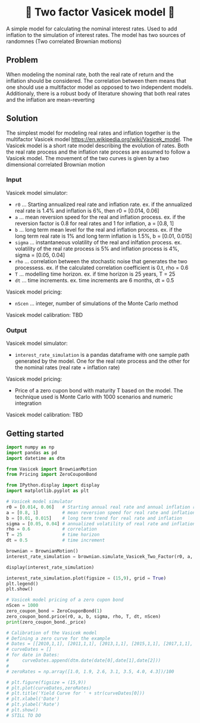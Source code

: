 <h1 align="center" style="border-botom: none">
  <b>
    🐍 Two factor Vasicek model 🐍     
  </b>
</h1>

A simple model for calculating the nominal interest rates. Used to add inflation to the simulation of interest rates. The model has two sources of randomnes (Two correlated Brownian motions)

## Problem
When modeling the nominal rate, both the real rate of return and the inflation should be considered. The correlation between them means that one should use a multifactor model as opposed to two independent models. Additionaly, there is a robust body of literature showing that both real rates and the inflation are mean-reverting

## Solution
The simplest model for modeling real rates and inflation together is the multifactor Vasicek model https://en.wikipedia.org/wiki/Vasicek_model. The Vasicek model is a short rate model describing the evolution of rates. Both the real rate process and the inflation rate process are assumed to follow a Vasicek model. The movement of the two curves is given by a two dimensional correlated Brownian motion

### Input
Vasicek model simulator:
 - `r0` ... Starting annualized real rate and inflation rate. ex. if the annualized real rate is 1.4% and inflation is 6%, then r0 = [0.014, 0.06]   
 - `a` ... mean reversion speed for the real and inflation process. ex. if the reversion factor is 0.8 for real rates and 1 for inflation, a = [0.8, 1]         
 - `b` ... long term mean level for the real and inflation process. ex. if the long term real rate is 1% and long term inflation is 1.5%, b = [0.01, 0.015]    
 - `sigma` ... instantaneous volatility of the real and inlfation process. ex. volatility of the real rate process is 5% and inflation process is 4%, sigma = [0.05, 0.04] 
 - `rho` ... correlation between the stochastic noise that generates the two processess. ex. if the calculated correlation coefficient is 0.t, rho = 0.6            
 - `T` ... modelling time horizon. ex. if time horizon is 25 years, T = 25               
 - `dt` ... time increments. ex. time increments are 6 months, dt = 0.5             

Vasicek model pricing:
 - `nScen` ... integer, number of simulations of the Monte Carlo method

Vasicek model calibration:
TBD

### Output
Vasicek model simulator:
 - `interest_rate_simulation` is a pandas dataframe with one sample path generated by the model. One for the real rate process and the other for the nominal rates (real rate + inflation rate)

Vasicek model pricing:
 - Price of a zero cupon bond with maturity T based on the model. The technique used is Monte Carlo with 1000 scenarios and numeric integration

Vasicek model calibration:
TBD

## Getting started
``` python
import numpy as np
import pandas as pd
import datetime as dtm

from Vasicek import BrownianMotion
from Pricing import ZeroCouponBond

from IPython.display import display
import matplotlib.pyplot as plt

# Vasicek model simulator
r0 = [0.014, 0.06]   # Starting annual real rate and annual inflation rate
a = [0.8, 1]         # mean reversion speed for real rate and inflation
b = [0.01, 0.015]    # long term trend for real rate and inflation
sigma = [0.05, 0.04] # annualized volatility of real rate and inflation process
rho = 0.6            # correlation
T = 25               # time horizon
dt = 0.5             # time increment

brownian = BrownianMotion()
interest_rate_simulation = brownian.simulate_Vasicek_Two_Factor(r0, a, b, sigma, rho, T, dt)

display(interest_rate_simulation)

interest_rate_simulation.plot(figsize = (15,9), grid = True)
plt.legend()
plt.show()

# Vasicek model pricing of a zero cupon bond
nScen = 1000
zero_coupon_bond = ZeroCouponBond(1)
zero_coupon_bond.price(r0, a, b, sigma, rho, T, dt, nScen)
print(zero_coupon_bond._price)

# Calibration of the Vasicek model
# Defining a zero curve for the example
# Dates = [[2010,1,1], [2011,1,1], [2013,1,1], [2015,1,1], [2017,1,1], [2020,1,1], [2030,1,1]]
# curveDates = []
# for date in Dates:
#     curveDates.append(dtm.date(date[0],date[1],date[2]))
# 
# zeroRates = np.array([1.0, 1.9, 2.6, 3.1, 3.5, 4.0, 4.3])/100

# plt.figure(figsize = (15,9))
# plt.plot(curveDates,zeroRates)
# plt.title('Yield Curve for ' + str(curveDates[0]))
# plt.xlabel('Date')
# plt.ylabel('Rate')
# plt.show()
# STILL TO DO
```

